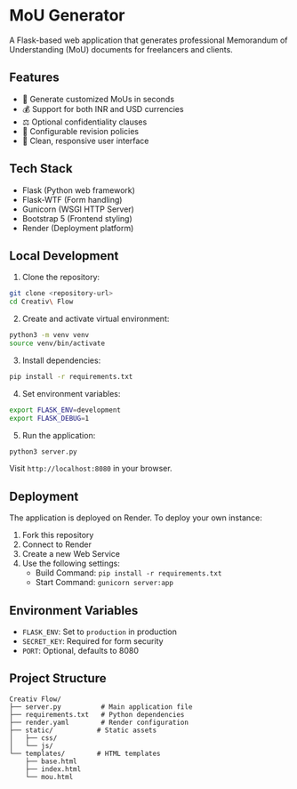 # MoU Generator

A Flask-based web application that generates professional Memorandum of Understanding (MoU) documents for freelancers and clients.

## Features

- 📝 Generate customized MoUs in seconds
- 💰 Support for both INR and USD currencies
- ⚖️ Optional confidentiality clauses
- 🔄 Configurable revision policies
- 🎨 Clean, responsive user interface

## Tech Stack

- Flask (Python web framework)
- Flask-WTF (Form handling)
- Gunicorn (WSGI HTTP Server)
- Bootstrap 5 (Frontend styling)
- Render (Deployment platform)

## Local Development

1. Clone the repository:
```bash
git clone <repository-url>
cd Creativ\ Flow
```

2. Create and activate virtual environment:
```bash
python3 -m venv venv
source venv/bin/activate
```

3. Install dependencies:
```bash
pip install -r requirements.txt
```

4. Set environment variables:
```bash
export FLASK_ENV=development
export FLASK_DEBUG=1
```

5. Run the application:
```bash
python3 server.py
```

Visit `http://localhost:8080` in your browser.

## Deployment

The application is deployed on Render. To deploy your own instance:

1. Fork this repository
2. Connect to Render
3. Create a new Web Service
4. Use the following settings:
   - Build Command: `pip install -r requirements.txt`
   - Start Command: `gunicorn server:app`

## Environment Variables

- `FLASK_ENV`: Set to `production` in production
- `SECRET_KEY`: Required for form security
- `PORT`: Optional, defaults to 8080

## Project Structure

```
Creativ Flow/
├── server.py          # Main application file
├── requirements.txt   # Python dependencies
├── render.yaml        # Render configuration
├── static/           # Static assets
│   ├── css/
│   └── js/
└── templates/        # HTML templates
    ├── base.html
    ├── index.html
    └── mou.html
```



